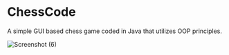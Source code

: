 # ChessCode
A simple GUI based chess game coded in Java that utilizes OOP principles.

![Screenshot (6)](https://user-images.githubusercontent.com/123396162/220487890-72f4dbd7-e815-46a7-8ac0-6978c071e4bf.png)
